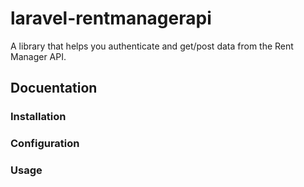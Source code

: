 # laravel-rentmanagerapi
A library that helps you authenticate and get/post data from the Rent Manager API.

## Docuentation
### Installation

### Configuration

### Usage